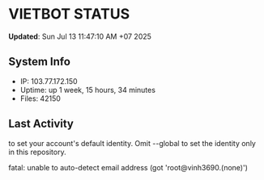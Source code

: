 # VIETBOT STATUS
**Updated**: Sun Jul 13 11:47:10 AM +07 2025

## System Info
- IP: 103.77.172.150
- Uptime: up 1 week, 15 hours, 34 minutes
- Files: 42150

## Last Activity

to set your account's default identity.
Omit --global to set the identity only in this repository.

fatal: unable to auto-detect email address (got 'root@vinh3690.(none)')
